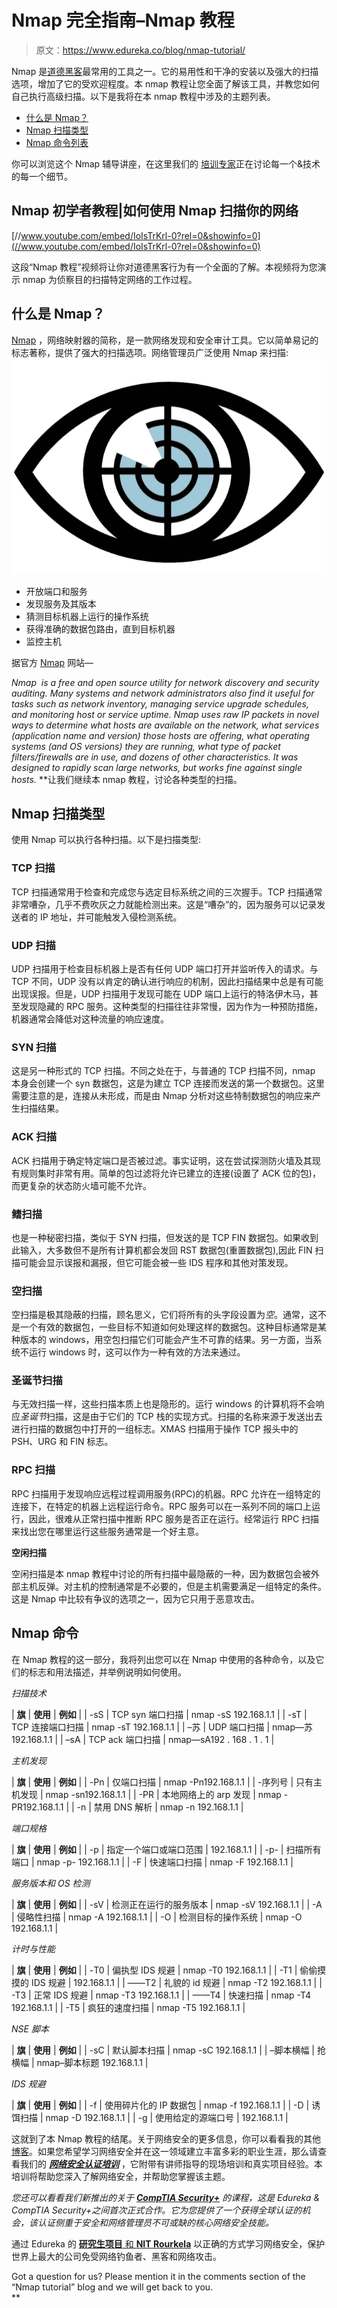# Nmap 完全指南–Nmap 教程

> 原文：<https://www.edureka.co/blog/nmap-tutorial/>

Nmap 是[道德黑客](https://www.edureka.co/blog/how-to-become-an-ethical-hacker/#who-is-ethical-hacker)最常用的工具之一。它的易用性和干净的安装以及强大的扫描选项，增加了它的受欢迎程度。本 nmap 教程让您全面了解该工具，并教您如何自己执行高级扫描。以下是我将在本 nmap 教程中涉及的主题列表。

*   [什么是 Nmap？](#what-is-nmap)
*   [Nmap 扫描类型](#scan-types)
*   [Nmap 命令列表](#commands)

你可以浏览这个 Nmap 辅导讲座，在这里我们的 [培训专家](https://www.edureka.co/cybersecurity-certification-training)正在讨论每一个&技术的每一个细节。

## **Nmap 初学者教程|如何使用 Nmap 扫描你的网络**



[//www.youtube.com/embed/IoIsTrKrl-0?rel=0&showinfo=0](//www.youtube.com/embed/IoIsTrKrl-0?rel=0&showinfo=0)

这段“Nmap 教程”视频将让你对道德黑客行为有一个全面的了解。本视频将为您演示 nmap 为侦察目的扫描特定网络的工作过程。

## **什么是 Nmap？**

[Nmap](https://www.edureka.co/blog/ethical-hacking-tools/#nmap) ，网络映射器的简称，是一款网络发现和安全审计工具。它以简单易记的标志著称，提供了强大的扫描选项。网络管理员广泛使用 Nmap 来扫描:![nmap logo - nmap tutorial - Edureka](img/6be05272b3339f750aabe819aff4fdbe.png) 

*   开放端口和服务
*   发现服务及其版本
*   猜测目标机器上运行的操作系统
*   获得准确的数据包路由，直到目标机器
*   监控主机

据官方 [Nmap](https://nmap.org/) 网站—

*Nmap  is a free and open source utility for network discovery and security auditing. Many systems and network administrators also find it useful for tasks such as network inventory, managing service upgrade schedules, and monitoring host or service uptime. Nmap uses raw IP packets in novel ways to determine what hosts are available on the network, what services (application name and version) those hosts are offering, what operating systems (and OS versions) they are running, what type of packet filters/firewalls are in use, and dozens of other characteristics. It was designed to rapidly scan large networks, but works fine against single hosts.* **让我们继续本 nmap 教程，讨论各种类型的扫描。

## **Nmap 扫描类型**

使用 Nmap 可以执行各种扫描。以下是扫描类型:

### **TCP 扫描**

TCP 扫描通常用于检查和完成您与选定目标系统之间的三次握手。TCP 扫描通常非常嘈杂，几乎不费吹灰之力就能检测出来。这是“嘈杂”的，因为服务可以记录发送者的 IP 地址，并可能触发入侵检测系统。

### **UDP 扫描**

UDP 扫描用于检查目标机器上是否有任何 UDP 端口打开并监听传入的请求。与 TCP 不同，UDP 没有以肯定的确认进行响应的机制，因此扫描结果中总是有可能出现误报。但是，UDP 扫描用于发现可能在 UDP 端口上运行的特洛伊木马，甚至发现隐藏的 RPC 服务。这种类型的扫描往往非常慢，因为作为一种预防措施，机器通常会降低对这种流量的响应速度。

### **SYN 扫描**

这是另一种形式的 TCP 扫描。不同之处在于，与普通的 TCP 扫描不同，nmap 本身会创建一个 syn 数据包，这是为建立 TCP 连接而发送的第一个数据包。这里需要注意的是，连接从未形成，而是由 Nmap 分析对这些特制数据包的响应来产生扫描结果。

### **ACK 扫描**

ACK 扫描用于确定特定端口是否被过滤。事实证明，这在尝试探测防火墙及其现有规则集时非常有用。简单的包过滤将允许已建立的连接(设置了 ACK 位的包)，而更复杂的状态防火墙可能不允许。

### **鳍扫描**

也是一种秘密扫描，类似于 SYN 扫描，但发送的是 TCP FIN 数据包。如果收到此输入，大多数但不是所有计算机都会发回 RST 数据包(重置数据包),因此 FIN 扫描可能会显示误报和漏报，但它可能会被一些 IDS 程序和其他对策发现。

### **空扫描**

空扫描是极其隐蔽的扫描，顾名思义，它们将所有的头字段设置为*空*。通常，这不是一个有效的数据包，一些目标不知道如何处理这样的数据包。这种目标通常是某种版本的 windows，用空包扫描它们可能会产生不可靠的结果。另一方面，当系统不运行 windows 时，这可以作为一种有效的方法来通过。

### **圣诞节扫描**

与无效扫描一样，这些扫描本质上也是隐形的。运行 windows 的计算机将不会响应*圣诞节*扫描，这是由于它们的 TCP 栈的实现方式。扫描的名称来源于发送出去进行扫描的数据包中打开的一组标志。XMAS 扫描用于操作 TCP 报头中的 PSH、URG 和 FIN 标志。

### **RPC 扫描**

RPC 扫描用于发现响应远程过程调用服务(RPC)的机器。RPC 允许在一组特定的连接下，在特定的机器上远程运行命令。RPC 服务可以在一系列不同的端口上运行，因此，很难从正常扫描中推断 RPC 服务是否正在运行。经常运行 RPC 扫描来找出您在哪里运行这些服务通常是一个好主意。

**空闲扫描**

空闲扫描是本 nmap 教程中讨论的所有扫描中最隐蔽的一种，因为数据包会被外部主机反弹。对主机的控制通常是不必要的，但是主机需要满足一组特定的条件。这是 Nmap 中比较有争议的选项之一，因为它只用于恶意攻击。

## **Nmap 命令**

在 Nmap 教程的这一部分，我将列出您可以在 Nmap 中使用的各种命令，以及它们的标志和用法描述，并举例说明如何使用。

*扫描技术*

| **旗** | **使用** | **例如** |
| -sS | TCP syn 端口扫描 | nmap -sS 192.168.1.1 |
| -sT | TCP 连接端口扫描 | nmap -sT 192.168.1.1 |
| –苏 | UDP 端口扫描 | nmap—苏 192.168.1.1 |
| –sA | TCP ack 端口扫描 | nmap—sA192 . 168 . 1 . 1 |

*主机发现*

| **旗** | **使用** | **例如** |
| -Pn | 仅端口扫描 | nmap -Pn192.168.1.1 |
| -序列号 | 只有主机发现 | nmap -sn192.168.1.1 |
| -PR | 本地网络上的 arp 发现 | nmap -PR192.168.1.1 |
| -n | 禁用 DNS 解析 | nmap -n 192.168.1.1 |

*端口规格*

| **旗** | **使用** | **例如** |
| -p | 指定一个端口或端口范围 | 192.168.1.1 |
| -p- | 扫描所有端口 | nmap -p- 192.168.1.1 |
| -F | 快速端口扫描 | nmap -F 192.168.1.1 |

*服务版本和 OS 检测*

| **旗** | **使用** | **例如** |
| -sV | 检测正在运行的服务版本 | nmap -sV 192.168.1.1 |
| -A | 侵略性扫描 | nmap -A 192.168.1.1 |
| -O | 检测目标的操作系统 | nmap -O 192.168.1.1 |

*计时与性能*

| **旗** | **使用** | **例如** |
| -T0 | 偏执型 IDS 规避 | nmap -T0 192.168.1.1 |
| -T1 | 偷偷摸摸的 IDS 规避 | 192.168.1.1 |
| ——T2 | 礼貌的 id 规避 | nmap -T2 192.168.1.1 |
| -T3 | 正常 IDS 规避 | nmap -T3 192.168.1.1 |
| ——T4 | 快速扫描 | nmap -T4 192.168.1.1 |
| -T5 | 疯狂的速度扫描 | nmap -T5 192.168.1.1 |

*NSE 脚本*

| **旗** | **使用** | **例如** |
| -sC | 默认脚本扫描 | nmap -sC 192.168.1.1 |
| –脚本横幅 | 抢横幅 | nmap–脚本标题 192.168.1.1 |

*IDS 规避*

| **旗** | **使用** | **例如** |
| -f | 使用碎片化的 IP 数据包 | nmap -f 192.168.1.1 |
| -D | 诱饵扫描 | nmap -D 192.168.1.1 |
| -g | 使用给定的源端口号 | 192.168.1.1 |

这就到了本 Nmap 教程的结尾。关于网络安全的更多信息，你可以看看我的其他[博客](https://www.edureka.co/blog/?s=cybersecurity)。如果您希望学习网络安全并在这一领域建立丰富多彩的职业生涯，那么请查看我们的 [***网络安全认证培训***](https://www.edureka.co/cybersecurity-certification-training) ，它附带有讲师指导的现场培训和真实项目经验。本培训将帮助您深入了解网络安全，并帮助您掌握该主题。

*您还可以看看我们新推出的关于 [**CompTIA Security+**](https://www.edureka.co/comptia-security-plus-certification-training) 的课程，这是 Edureka & CompTIA Security+之间首次正式合作。它为您提供了一个获得全球认证的机会，该认证侧重于安全和网络管理员不可或缺的核心网络安全技能。*

通过 Edureka 的 [**研究生项目** 和 **NIT Rourkela**](https://www.edureka.co/post-graduate/cybersecurity) 以正确的方式学习网络安全，保护世界上最大的公司免受网络钓鱼者、黑客和网络攻击。

<article class="maincontentblog">Got a question for us? Please mention it in the comments section of the “Nmap tutorial” blog and we will get back to you.</article>**